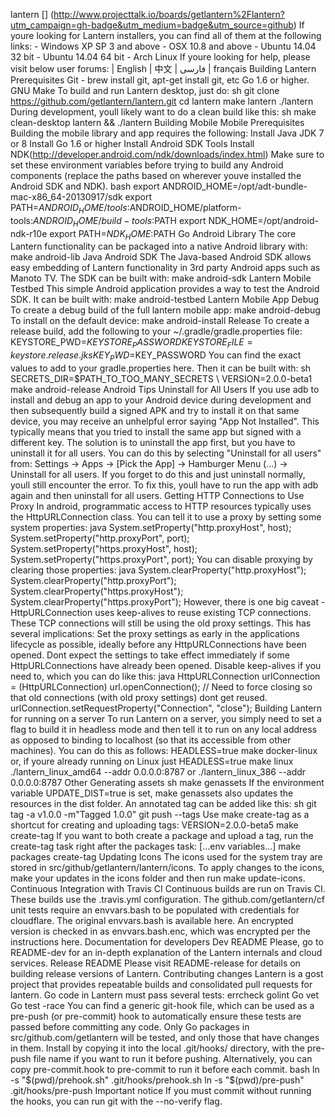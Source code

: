 lantern [] (http://www.projecttalk.io/boards/getlantern%2Flantern?utm_campaign=gh-badge&utm_medium=badge&utm_source=github) If youre looking for Lantern installers, you can find all of them at the following links: - Windows XP SP 3 and above - OSX 10.8 and above - Ubuntu 14.04 32 bit - Ubuntu 14.04 64 bit - Arch Linux If youre looking for help, please visit below user forums: | English | 中文 | فارسی | français Building Lantern Prerequisites Git - brew install git, apt-get install git, etc Go 1.6 or higher. GNU Make To build and run Lantern desktop, just do: sh git clone https://github.com/getlantern/lantern.git cd lantern make lantern ./lantern During development, youll likely want to do a clean build like this: sh make clean-desktop lantern && ./lantern Building Mobile Mobile Prerequisites Building the mobile library and app requires the following: Install Java JDK 7 or 8 Install Go 1.6 or higher Install Android SDK Tools Install NDK(http://developer.android.com/ndk/downloads/index.html) Make sure to set these environment variables before trying to build any Android components (replace the paths based on wherever youve installed the Android SDK and NDK). bash export ANDROID_HOME=/opt/adt-bundle-mac-x86_64-20130917/sdk export PATH=$ANDROID_HOME/tools:$ANDROID_HOME/platform-tools:$ANDROID_HOME/build-tools:$PATH export NDK_HOME=/opt/android-ndk-r10e export PATH=$NDK_HOME:$PATH Go Android Library The core Lantern functionality can be packaged into a native Android library with: make android-lib Java Android SDK The Java-based Android SDK allows easy embedding of Lantern functionality in 3rd party Android apps such as Manoto TV. The SDK can be built with: make android-sdk Lantern Mobile Testbed This simple Android application provides a way to test the Android SDK. It can be built with: make android-testbed Lantern Mobile App Debug To create a debug build of the full lantern mobile app: make android-debug To install on the default device: make android-install Release To create a release build, add the following to your ~/.gradle/gradle.properties file: KEYSTORE_PWD=$KEYSTORE_PASSWORD KEYSTORE_FILE=keystore.release.jks KEY_PWD=$KEY_PASSWORD You can find the exact values to add to your gradle.properties here. Then it can be built with: sh SECRETS_DIR=$PATH_TO_TOO_MANY_SECRETS \ VERSION=2.0.0-beta1 make android-release Android Tips Uninstall for All Users If you use adb to install and debug an app to your Android device during development and then subsequently build a signed APK and try to install it on that same device, you may receive an unhelpful error saying "App Not Installed". This typically means that you tried to install the same app but signed with a different key. The solution is to uninstall the app first, but you have to uninstall it for all users. You can do this by selecting "Uninstall for all users" from: Settings -> Apps -> [Pick the App] -> Hamburger Menu (...) -> Uninstall for all users. If you forget to do this and just uninstall normally, youll still encounter the error. To fix this, youll have to run the app with adb again and then uninstall for all users. Getting HTTP Connections to Use Proxy In android, programmatic access to HTTP resources typically uses the HttpURLConnection class. You can tell it to use a proxy by setting some system properties: java System.setProperty("http.proxyHost", host); System.setProperty("http.proxyPort", port); System.setProperty("https.proxyHost", host); System.setProperty("https.proxyPort", port); You can disable proxying by clearing those properties: java System.clearProperty("http.proxyHost"); System.clearProperty("http.proxyPort"); System.clearProperty("https.proxyHost"); System.clearProperty("https.proxyPort"); However, there is one big caveat - HttpURLConnection uses keep-alives to reuse existing TCP connections. These TCP connections will still be using the old proxy settings. This has several implications: Set the proxy settings as early in the applications lifecycle as possible, ideally before any HttpURLConnections have been opened. Dont expect the settings to take effect immediately if some HttpURLConnections have already been opened. Disable keep-alives if you need to, which you can do like this: java HttpURLConnection urlConnection = (HttpURLConnection) url.openConnection(); // Need to force closing so that old connections (with old proxy settings) dont get reused. urlConnection.setRequestProperty("Connection", "close"); Building Lantern for running on a server To run Lantern on a server, you simply need to set a flag to build it in headless mode and then tell it to run on any local address as opposed to binding to localhost (so that its accessible from other machines). You can do this as follows: HEADLESS=true make docker-linux or, if youre already running on Linux just HEADLESS=true make linux ./lantern_linux_amd64 --addr 0.0.0.0:8787 or ./lantern_linux_386 --addr 0.0.0.0:8787 Other Generating assets sh make genassets If the environment variable UPDATE_DIST=true is set, make genassets also updates the resources in the dist folder. An annotated tag can be added like this: sh git tag -a v1.0.0 -m"Tagged 1.0.0" git push --tags Use make create-tag as a shortcut for creating and uploading tags: VERSION=2.0.0-beta5 make create-tag If you want to both create a package and upload a tag, run the create-tag task right after the packages task: [...env variables...] make packages create-tag Updating Icons The icons used for the system tray are stored in src/github/getlantern/lantern/icons. To apply changes to the icons, make your updates in the icons folder and then run make update-icons. Continuous Integration with Travis CI Continuous builds are run on Travis CI. These builds use the .travis.yml configuration. The github.com/getlantern/cf unit tests require an envvars.bash to be populated with credentials for cloudflare. The original envvars.bash is available here. An encrypted version is checked in as envvars.bash.enc, which was encrypted per the instructions here. Documentation for developers Dev README Please, go to README-dev for an in-depth explanation of the Lantern internals and cloud services. Release README Please visit README-release for details on building release versions of Lantern. Contributing changes Lantern is a gost project that provides repeatable builds and consolidated pull requests for lantern. Go code in Lantern must pass several tests: errcheck golint Go vet Go test -race You can find a generic git-hook file, which can be used as a pre-push (or pre-commit) hook to automatically ensure these tests are passed before committing any code. Only Go packages in src/github.com/getlantern will be tested, and only those that have changes in them. Install by copying it into the local .git/hooks/ directory, with the pre-push file name if you want to run it before pushing. Alternatively, you can copy pre-commit.hook to pre-commit to run it before each commit. bash ln -s "$(pwd)/prehook.sh" .git/hooks/prehook.sh ln -s "$(pwd)/pre-push" .git/hooks/pre-push Important notice If you must commit without running the hooks, you can run git with the --no-verify flag.